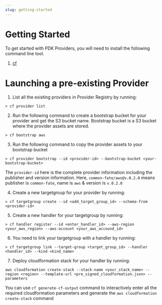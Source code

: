 ```yaml
---
slug: getting-started
---
```



# Getting Started 

To get started with PDK Providers, you will need to install the following command line tool. 

1. [cf](https://github.com/common-fate/cli) 

# Launching a pre-existing Provider 

1. List all the existing providers in Provider Registry by running: 

```
> cf provider list 
```


2. Run the following command to create a bootstrap bucket for your provider and get the S3 bucket name. Bootstrap bucket is a S3 bucket where the provider assets are stored.

```
> cf bootstrap aws 
```

3. Run the following command to copy the provider assets to your bootstrap bucket 

```
> cf provider bootstrap --id <provider-id> --bootstrap-bucket <your-bootstrap-bucket>
```

The `provider-id` here is the complete provider information including the publisher and version information. Here, `common-fate/aws@v.0.2.0` means publisher is `common-fate`, name is `aws` & version is `v.0.2.0` 

4. Create a new targetgroup for your provider by running:

```
> cf targetgroup create --id <add_target_group_id> --schema-from <provider-id>
```

5. Create a new handler for your targetgroup by running:

```
> cf handler register --id <enter_handler_id> --aws-region <your_aws_region> --aws-account <your_aws_accound_id>
```

6. You need to link your targetgroup with a handler by running:

```
> cf targetgroup link --target-group <target_group_id> --handler <handler_id> --kind <kind_name>
```

7. Deploy cloudformation stack for your handler by running:

``` 
aws cloudformation create-stack --stack-name <your_stack_name> --region <region> --template-url <pre_signed_cloudformation.json> --parameters 
```

You can use `cf generate-cf-output` command to interactively enter all the required cloudformation parameters and generate the `aws cloudformation create-stack` command

